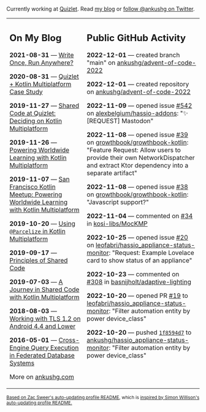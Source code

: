Currently working at [Quizlet](https://quizlet.com/). Read [my blog](https://ankushg.com/) or [follow @ankushg on Twitter](https://twitter.com/ankushg).

<table><tr><td valign="top" width="40%">

## On My Blog
<!-- blog starts -->
**2021-08-31** — [Write Once, Run Anywhere?](https://ankushg.com/posts/write-once-run-anywhere-increment/)

**2020-08-31** — [Quizlet + Kotlin Multiplatform Case Study](https://ankushg.com/posts/quizlet-kotlin-multiplatform-case-study/)

**2019-11-27** — [Shared Code at Quizlet: Deciding on Kotlin Multiplatform](https://ankushg.com/posts/shared-code-kotlin-multiplatform/)

**2019-11-26** — [Powering Worldwide Learning with Kotlin Multiplatform](https://ankushg.com/speaking/droidcon-sf-2019)

**2019-11-07** — [San Francisco Kotlin Meetup: Powering Worldwide Learning with Kotlin Multiplatform](https://ankushg.com/speaking/sf-kotlin-meetup-2019)

**2019-10-20** — [Using `@Parcelize` in Kotlin Multiplatform](https://ankushg.com/posts/multiplatform-parcelize/)

**2019-09-17** — [Principles of Shared Code](https://ankushg.com/speaking/denver-startup-week-2019)

**2019-07-03** — [A Journey in Shared Code with Kotlin Multiplatform](https://ankushg.com/speaking/droidcon-berlin-2019)

**2018-08-03** — [Working with TLS 1.2 on Android 4.4 and Lower](https://ankushg.com/posts/tls-1.2-on-android/)

**2016-05-01** — [Cross-Engine Query Execution in Federated Database Systems](https://ankushg.com/projects/thesis)
<!-- blog ends -->
More on [ankushg.com](https://ankushg.com/)
</td><td valign="top" width="60%">

## Public GitHub Activity
<!-- githubActivity starts -->
**2022-12-01** — created branch "main" on [ankushg/advent-of-code-2022](https://api.github.com/repos/ankushg/advent-of-code-2022)

**2022-12-01** — created repository on [ankushg/advent-of-code-2022](https://api.github.com/repos/ankushg/advent-of-code-2022)

**2022-11-09** — opened issue [#542](https://github.com/alexbelgium/hassio-addons/issues/542) on [alexbelgium/hassio-addons](https://api.github.com/repos/alexbelgium/hassio-addons): "✨ [REQUEST] Mastodon"

**2022-11-08** — opened issue [#39](https://github.com/growthbook/growthbook-kotlin/issues/39) on [growthbook/growthbook-kotlin](https://api.github.com/repos/growthbook/growthbook-kotlin): "Feature Request: Allow users to provide their own NetworkDispatcher and extract Ktor dependency into a separate artifact"

**2022-11-08** — opened issue [#38](https://github.com/growthbook/growthbook-kotlin/issues/38) on [growthbook/growthbook-kotlin](https://api.github.com/repos/growthbook/growthbook-kotlin): "Javascript support?"

**2022-11-04** — commented on [#34](https://github.com/kosi-libs/MocKMP/issues/34#issuecomment-1304269173) in [kosi-libs/MocKMP](https://api.github.com/repos/kosi-libs/MocKMP)

**2022-10-25** — opened issue [#20](https://github.com/leofabri/hassio_appliance-status-monitor/issues/20) on [leofabri/hassio_appliance-status-monitor](https://api.github.com/repos/leofabri/hassio_appliance-status-monitor): "Request: Example Lovelace card to show status of an appliance"

**2022-10-23** — commented on [#308](https://github.com/basnijholt/adaptive-lighting/issues/308#issuecomment-1288113678) in [basnijholt/adaptive-lighting](https://api.github.com/repos/basnijholt/adaptive-lighting)

**2022-10-20** — opened PR [#19](https://github.com/leofabri/hassio_appliance-status-monitor/pull/19) to [leofabri/hassio_appliance-status-monitor](https://api.github.com/repos/leofabri/hassio_appliance-status-monitor): "Filter automation entity by power device_class"

**2022-10-20** — pushed [`1f8594d7`](https://github.com/ankushg/hassio_appliance-status-monitor/commit/1f8594d74288c0594f3a4e908052e6c3fc84d032) to [ankushg/hassio_appliance-status-monitor](https://api.github.com/repos/ankushg/hassio_appliance-status-monitor): "Filter automation entity by power device_class"
<!-- githubActivity ends -->
</td></tr></table>

<sub><a href="https://github.com/ZacSweers/ZacSweers">Based on Zac Sweer's auto-updating profile README</a>, which is <a href="https://simonwillison.net/2020/Jul/10/self-updating-profile-readme/">inspired by Simon Willison's auto-updating profile README.</a></sub>